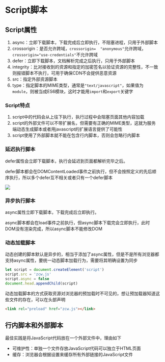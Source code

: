 # Script脚本

## Script属性

1. async：立即下载脚本，下载完成后立即执行，不阻塞进程，只用于外部脚本
2. crossorigin：是否允许跨域，`crossorigin=  "anonymous"`允许跨域，`crossorigin="use-credentials"`不允许跨域
3. defer：立即下载脚本，文档解析完成之后执行，只用于外部脚本
4. integrity：比对接收到的资源和指定的加密签名以验证资源的完整性，不一致则报错脚本不执行，可用于确保CDN不会提供恶意资源
5. src：指定外部资源脚本
6. type：指定脚本的MIME类型，通常是`"text/javascript"`，如果值为`module`，则被当成ES6模块，这时才能用`import`和`export`关键字

### Script特点

1. script中的代码会从上往下执行，执行过程中会阻塞页面其他内容加载
2. script的外部文件可以不带扩展名，但需要有正确的MIME类型，这就为服务端动态生成脚本或者用javascript的扩展语言提供了可能性
3. script使用了外部脚本就不能在包含行内脚本，否则会忽略行内脚本

### 延迟执行脚本

defer属性会立即下载脚本，执行会延迟到页面都解析完毕之后。  

defer脚本都会在DOMContentLoaded事件之前执行，但不会按照定义的先后顺序执行，所以多个defer互不相关或者只有一个defer脚本

![](E:\Notes\JavaScript\images\script-async-defer.jpg)

### 异步执行脚本

async属性立即下载脚本，下载完成后立即执行。  

async脚本都会在load事件之前执行，但async脚本下载完会立即执行，此时DOM没有渲染完成，所以async脚本不能修改DOM

### 动态加载脚本

动态创建的脚本默认是异步的，相当于添加了async属性，但是不是所有浏览器都支持async属性，要统一动态脚本加载行为，需要将其明确设置为同步

```js
let script = document.createElement('script')
script.src = 'zcw.js'
script.async = false
document.head.appendChild(script)
```

动态加载脚本的方式获取资源对浏览器的预加载时不可见的，想让预加载器知道这些文件的存在，可以在头部声明

```html
<link rel="preload" href="zcw.js"></link>
```

## 行内脚本和外部脚本

最佳实践是将JavaScript代码放在一个外部文件中，理由如下

- 可维护性：单独一个文件存放JavaScript代码可以独立于HTML页面
- 缓存：浏览器会根据设置来缓存所有外部链接的JavaScript文件

